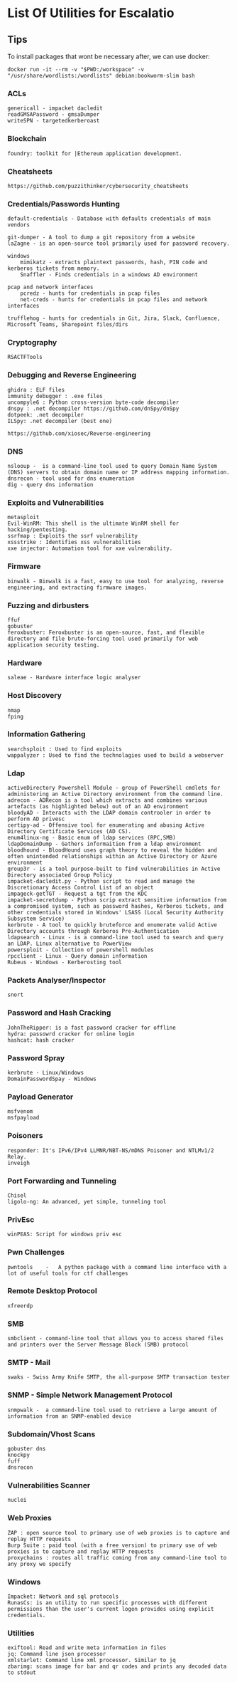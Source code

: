 # List Of Utilities for Escalatio

## Tips

To install packages that wont be necessary after, we can use docker:

```shell
docker run -it --rm -v "$PWD:/workspace" -v "/usr/share/wordlists:/wordlists" debian:bookworm-slim bash
```

### ACLs

	genericall - impacket dacledit
	readGMSAPassword - gmsaDumper
	writeSPN - targetedkerberoast

### Blockchain

	foundry: toolkit for |Ethereum application development.

### Cheatsheets

	https://github.com/puzzithinker/cybersecurity_cheatsheets

### Credentials/Passwords Hunting

	default-credentials - Database with defaults credentials of main vendors

	git-dumper - A tool to dump a git repository from a website
	laZagne - is an open-source tool primarily used for password recovery.

	windows
		mimikatz - extracts plaintext passwords, hash, PIN code and kerberos tickets from memory.
		Snaffler - Finds credentials in a windows AD environment

	pcap and network interfaces
		pcredz - hunts for credentials in pcap files
		net-creds - hunts for credentials in pcap files and network interfaces

	trufflehog - hunts for credentials in Git, Jira, Slack, Confluence, Microsoft Teams, Sharepoint files/dirs

### Cryptography

	RSACTFTools

### Debugging and Reverse Engineering

	ghidra : ELF files
	immunity debugger : .exe files
	uncompyle6 : Python cross-version byte-code decompiler
	dnspy : .net decompiler https://github.com/dnSpy/dnSpy
	dotpeek: .net decompiler
	ILSpy: .net decompiler (best one)

	https://github.com/xiosec/Reverse-engineering

### DNS

	nslooup -  is a command-line tool used to query Domain Name System (DNS) servers to obtain domain name or IP address mapping information.
	dnsrecon - tool used for dns enumeration
	dig - query dns information

### Exploits and Vulnerabilities

	metasploit
	Evil-WinRM: This shell is the ultimate WinRM shell for hacking/pentesting.
	ssrfmap : Exploits the ssrf vulnerability
	xssstrike : Identifies xss vulnerabilities
	xxe injector: Automation tool for xxe vulnerability.

### Firmware

	binwalk - Binwalk is a fast, easy to use tool for analyzing, reverse engineering, and extracting firmware images.

### Fuzzing and dirbusters

	ffuf
	gobuster
	feroxbuster: Feroxbuster is an open-source, fast, and flexible directory and file brute-forcing tool used primarily for web application security testing.

### Hardware

	saleae - Hardware interface logic analyser

### Host Discovery

	nmap
	fping

### Information Gathering

	searchsploit : Used to find exploits
	wappalyzer : Used to find the technolagies used to build a webserver

### Ldap

	activeDirectory Powershell Module - group of PowerShell cmdlets for administering an Active Directory environment from the command line.
	adrecon - ADRecon is a tool which extracts and combines various artefacts (as highlighted below) out of an AD environment
	bloodyAD - Interacts with the LDAP domain controoler in order to perform AD privesc
	certipy-ad - Offensive tool for enumerating and abusing Active Directory Certificate Services (AD CS).
	enum4linux-ng - Basic enum of ldap services (RPC,SMB)
	ldapDomainDump - Gathers informaition from a ldap environment
	bloodhound - BloodHound uses graph theory to reveal the hidden and often unintended relationships within an Active Directory or Azure environment
	group3r - is a tool purpose-built to find vulnerabilities in Active Directory associated Group Policy
	impacket-dacledit.py - Python script to read and manage the Discretionary Access Control List of an object
	impageck-getTGT - Request a tgt from the KDC
	impacket-secretdump - Python scrip extract sensitive information from a compromised system, such as password hashes, Kerberos tickets, and other credentials stored in Windows' LSASS (Local Security Authority Subsystem Service)
	kerbrute - A tool to quickly bruteforce and enumerate valid Active Directory accounts through Kerberos Pre-Authentication
	ldapsearch - Linux - is a command-line tool used to search and query an LDAP. Linux alternative to PowerView
	powersploit - Collection of powershell modules
	rpcclient - Linux - Query domain information
	Rubeus - Windows - Kerberosting tool


### Packets Analyser/Inspector

	snort
	
### Password and Hash Cracking

	JohnTheRipper: is a fast password cracker for offline
	hydra: passowrd cracker for online login
	hashcat: hash cracker

### Password Spray

	kerbrute - Linux/Windows
	DomainPasswordSpay - Windows


### Payload Generator

	msfvenom
	msfpayload

### Poisoners

	responder: It's IPv6/IPv4 LLMNR/NBT-NS/mDNS Poisoner and NTLMv1/2 Relay.
	inveigh
	
### Port Forwarding and Tunneling

	Chisel
	ligolo-ng: An advanced, yet simple, tunneling tool

### PrivEsc

	winPEAS: Script for windows priv esc

### Pwn Challenges

	pwntools	-	A python package with a command line interface with a lot of useful tools for ctf challenges

### Remote Desktop Protocol

	xfreerdp

### SMB

	smbclient - command-line tool that allows you to access shared files and printers over the Server Message Block (SMB) protocol

### SMTP - Mail

	swaks - Swiss Army Knife SMTP, the all-purpose SMTP transaction tester

### SNMP - Simple Network Management Protocol

	snmpwalk -  a command-line tool used to retrieve a large amount of information from an SNMP-enabled device


### Subdomain/Vhost Scans

	gobuster dns
	knockpy
	fuff
	dnsrecon

### Vulnerabilities Scanner

	nuclei


### Web Proxies

	ZAP : open source tool to primary use of web proxies is to capture and replay HTTP requests
	Burp Suite : paid tool (with a free version) to primary use of web proxies is to capture and replay HTTP requests
	proxychains : routes all traffic coming from any command-line tool to any proxy we specify

### Windows

	Impacket: Network and sql protocols
	RunasCs: is an utility to run specific processes with different permissions than the user's current logon provides using explicit credentials.

### Utilities

	exiftool: Read and write meta information in files
	jq: Command line json processor
	xmlstarlet: Command line xml processor. Similar to jq
	zbarimg: scans image for bar and qr codes and prints any decoded data to stdout